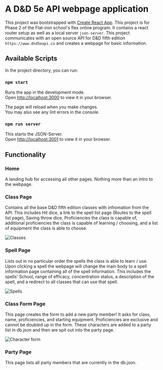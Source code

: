# A D&D 5e API webpage application

This project was bootstrapped with [Create React App](https://github.com/facebook/create-react-app).
This project is for Phase 2 of the Flat-iron school's flex online program. It contains a react router setup as well as a local server `json-server`.
This project communicates with an open source API for D&D fifth edition `https://www.dnd5eapi.co` and creates a webpage for basic information.

## Available Scripts

In the project directory, you can run:

### `npm start`

Runs the app in the development mode.\
Open [http://localhost:3000](http://localhost:3000) to view it in your browser.

The page will reload when you make changes.\
You may also see any lint errors in the console.

### `npm run server`

This starts the JSON-Server.\
Open [http://localhost:3001](http://localhost:3001) to view it in your browser.

## Functionality

### Home

A landing hub for accessing all other pages. Nothing more than an intro to the webpage.

### Class Page

Contains all the base D&D fifth edition classes with infromation from the API. 
This includes Hit dice, a link to the spell list page (Routes to the spell list page), Saving throw dice, Proficiencies the class is capable of, additional proficiencies the class is capable of learning / choosing, and a list of equipment the class is able to choose.

![Classes](https://github.com/Hroney/project-2/assets/56745582/e14e6220-8e1f-4ce2-932b-f56133649256)


### Spell Page

Lists out in no particular order the spells the class is able to learn / use. Upon clicking a spell the webpage will change the main body to a spell information page containing all of the spell information.
This includes the spells' School, range of efficacy, concentration status, a description of the spell, and a redirect to all classes that can use that spell.

![Spells](https://github.com/Hroney/project-2/assets/56745582/01fb0c4a-48a1-450a-9162-0cb6e9e6ade0)


### Class Form Page

This page creates the form to add a new party member! It asks for class, name, proficiencies, and starting equipment. Proficiencies are exclusive and cannot be doubled up in the form. These characters are added to a party list in db.json and then are spit out into the party page.

![Character form](https://github.com/Hroney/project-2/assets/56745582/5803e460-2800-4a87-b07d-f4ddc471dd16)


### Party Page

This page lists all party members that are currently in the db.json. 
